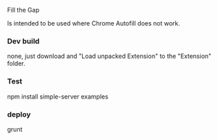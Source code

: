 Fill the Gap

Is intended to be used where Chrome Autofill does not work.

### Dev build
none, just download and "Load unpacked Extension" to the "Extension\" folder.

### Test
npm install
simple-server examples

### deploy
grunt


